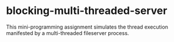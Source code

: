 # blocking-multi-threaded-server
This mini-programming assignment simulates the thread execution manifested by a multi-threaded fileserver process.
